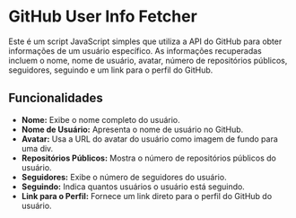 # GitHub User Info Fetcher

Este é um script JavaScript simples que utiliza a API do GitHub para obter informações de um usuário específico. As informações recuperadas incluem o nome, nome de usuário, avatar, número de repositórios públicos, seguidores, seguindo e um link para o perfil do GitHub.

## Funcionalidades

- **Nome:** Exibe o nome completo do usuário.
- **Nome de Usuário:** Apresenta o nome de usuário no GitHub.
- **Avatar:** Usa a URL do avatar do usuário como imagem de fundo para uma div.
- **Repositórios Públicos:** Mostra o número de repositórios públicos do usuário.
- **Seguidores:** Exibe o número de seguidores do usuário.
- **Seguindo:** Indica quantos usuários o usuário está seguindo.
- **Link para o Perfil:** Fornece um link direto para o perfil do GitHub do usuário.
